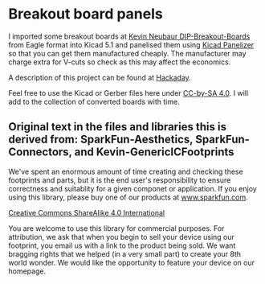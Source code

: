 # Breakout board panels

I imported some breakout boards at [Kevin Neubaur DIP-Breakout-Boards](https://github.com/neubauek/DIP-Breakout-Boards) from Eagle format into Kicad 5.1 and panelised them using [Kicad Panelizer](https://github.com/sej7278/kicad-panelizer) so that you can get them manufactured cheaply. The manufacturer may charge extra for V-cuts so check as this may affect the economics.

A description of this project can be found at [Hackaday](https://...).

Feel free to use the Kicad or Gerber files here under [CC-by-SA 4.0](https://creativecommons.org/licenses/by-sa/4.0/). I will add to the collection of converted boards with time.

## Original text in the files and libraries this is derived from: SparkFun-Aesthetics, SparkFun-Connectors, and Kevin-GenericICFootprints

We've spent an enormous amount of time creating and checking these footprints and parts, but it is the end user's responsibility to ensure correctness and suitablity for a given componet or application. If you enjoy using this library, please buy one of our products at www.sparkfun.com.

[Creative Commons ShareAlike 4.0 International](https://creativecommons.org/licenses/by-sa/4.0/)

You are welcome to use this library for commercial purposes. For attribution, we ask that when you begin to sell your device using our footprint, you email us with a link to the product being sold. We want bragging rights that we helped (in a very small part) to create your 8th world wonder. We would like the opportunity to feature your device on our homepage.
